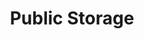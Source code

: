 ---
title: "Public Storage"
url: /portland/public-storage-southeast-oak-grove-boulevard/
shop: Mieten
---